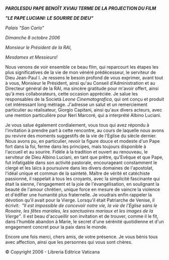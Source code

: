 ***PAROLES******DU PAPE BENOÎT XVI******AU TERME DE LA PROJECTION DU FILM***

***"LE PAPE LUCIANI: LE SOURIRE DE DIEU"***

*Palais "San Carlo"*

*Dimanche 8 octobre 2006*

*Monsieur le Président de la RAI,*

*Mesdames et Messieurs!*

Nous venons de voir ensemble ce beau film, qui reparcourt les étapes les plus significatives de la vie de mon vénéré prédécesseur, le serviteur de Dieu Jean-Paul I. Je ressens le besoin profond de vous exprimer, avant tout à vous, Monsieur le Président, ainsi qu'au Conseil d'Administration et au Directeur général de la RAI, ma sincère gratitude pour m'avoir offert, ainsi qu'à mes collaborateurs, cette occasion appréciée. Je salue les responsables de la Società *Leone Cinematografica*, qui ont conçu et produit cet intéressant long métrage. J'adresse un salut et un remerciement particulier au réalisateur, Giorgio Capitani, ainsi qu'aux divers acteurs, avec une mention particulière pour Neri Marcoré, qui a interprété Albino Luciani.

Je vous salue également cordialement, vous tous qui avez répondu à l'invitation à prendre part à cette rencontre, au cours de laquelle nous avons pu revivre des moments suggestifs de la vie de l'Eglise du siècle dernier. Nous avons pu, en particulier, revoir la figure douce et modeste d'un Pape fort dans la foi, ferme dans les principes, mais toujours disponible à l'accueil et au sourire. Fidèle à la tradition et ouvert au renouveau, le serviteur de Dieu Albino Luciani, en tant que prêtre, qu'Evêque et que Pape, fut infatigable dans son activité pastorale, encourageant constamment le clergé et les laïcs à poursuivre dans les divers domaines de l'apostolat, l'idéal unique et commun de la sainteté. Maître de vérité et catéchiste passionné, il rappelait à tous les croyants, avec la simplicité fascinante qui était la sienne, l'engagement et la joie de l'évangélisation, en soulignant la beauté de l'amour chrétien, unique force en mesure de vaincre la violence et d'édifier une humanité plus fraternelle. Je voudrais enfin rappeler la dévotion qu'il avait pour la Vierge. Lorsqu'il était Patriarche de Venise, il écrivit:  *"Il est impossible de concevoir notre vie, la vie de l'Eglise sans le Rosaire, les fêtes mariales, les sanctuaires mariaux et les images de la Vierge"*. Il est beau d'accueillir son invitation et de trouver, comme il le fit, dans l'humble abandon à Marie, le secret d'une sérénité quotidienne et d'un engagement concret pour la paix dans le monde.

Encore une fois merci, chers amis, de votre présence. Je vous bénis tous avec affection, ainsi que les personnes qui vous sont chères.

© Copyright 2006 - Libreria Editrice Vaticana